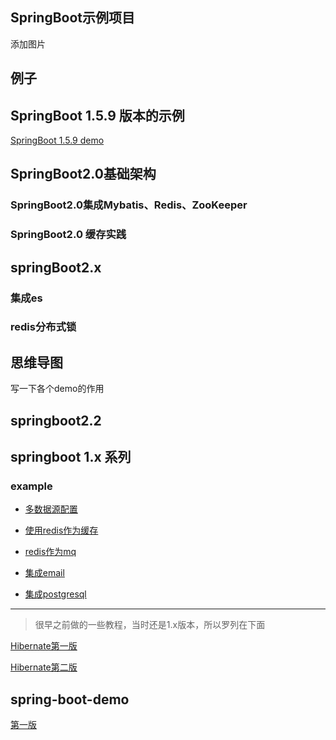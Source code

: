 ## SpringBoot示例项目



添加图片

## 例子

## SpringBoot 1.5.9 版本的示例

[SpringBoot 1.5.9 demo](springBoot1.5.9/README.md)

## SpringBoot2.0基础架构

### SpringBoot2.0集成Mybatis、Redis、ZooKeeper


### SpringBoot2.0 缓存实践

## springBoot2.x

### 集成es

### redis分布式锁


## 思维导图



写一下各个demo的作用

## springboot2.2





## springboot 1.x 系列

### example


- [多数据源配置](example/springboot-multiDataSources/README.md)

- [使用redis作为缓存](example/springboot-redis-cache/README.md)

- [redis作为mq](example/springboot-redis-mq/README.md)

- [集成email](example/springboot-mail/README.md)

- [集成postgresql](example/springboot-postgresql/README.md)


---

> 很早之前做的一些教程，当时还是1.x版本，所以罗列在下面


[Hibernate第一版](spring-boot-hibernate/README.MD)

[Hibernate第二版](spring-boot-hibernate-v2/README.md)


## spring-boot-demo

[第一版](spring-boot-demo/README.MD)